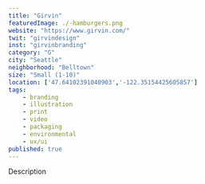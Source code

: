 ```yaml
---
title: "Girvin"
featuredImage: ./-hamburgers.png
website: "https://www.girvin.com/"
twit: "girvindesign"
inst: "girvinbranding"
category: "G"
city: "Seattle"
neighborhood: "Belltown"
size: "Small (1-10)"
location: ['47.64102391040903','-122.35154425605857']
tags:
    - branding
    - illustration
    - print
    - video
    - packaging
    - environmental
    - ux/ui
published: true
---
```


Description
